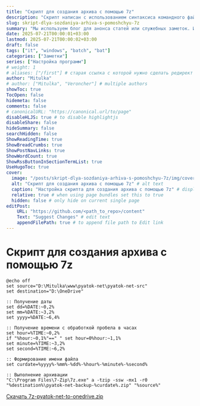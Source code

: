 ```yaml
---
title: "Скрипт для создания архива с помощью 7z"
description: "Скрипт написан с использованием синтаксиса командного файла Windows (Batch)"
slug: skript-dlya-sozdaniya-arhiva-s-pomoshchyu-7z
summary: "Мы используем блог для анонса статей или служебных заметок. Информация в них может быть не актуальной или даже не верной! Актуальную информацию смотрите в соответствующих разделах."
date: 2025-07-21T00:00:01+03:00
lastmod: 2025-07-21T00:00:02+03:00
draft: false
tags: ["it", "windows", "batch", "bat"]
categories: ["Заметки"]
series: ["Настройка программ"]
# weight: 1
# aliases: ["/first"] # старая ссылка с которой нужно сделать редирект
author: "Mitulka"
# author: ["Mitulka", "Veroncher"] # multiple authors
showToc: true
TocOpen: false
hidemeta: false
comments: false
# canonicalURL: "https://canonical.url/to/page"
disableHLJS: true # to disable highlightjs
disableShare: false
hideSummary: false
searchHidden: false
ShowReadingTime: true
ShowBreadCrumbs: true
ShowPostNavLinks: true
ShowWordCount: true
ShowRssButtonInSectionTermList: true
UseHugoToc: true
cover:
  image: "/posts/skript-dlya-sozdaniya-arhiva-s-pomoshchyu-7z/img/cover-skript-dlya-sozdaniya-arhiva-s-pomoshchyu-7z-svgo.svg" # путь к обложке поста
  alt: "Скрипт для создания архива с помощью 7z" # alt text
  caption: "Настройка скрипта для создания архива с помощью 7z" # display caption under cover
  relative: true # when using page bundles set this to true
  hidden: false # only hide on current single page
editPost:
    URL: "https://github.com/<path_to_repo>/content"
    Text: "Suggest Changes" # edit text
    appendFilePath: true # to append file path to Edit link
---
```


# Скрипт для создания архива с помощью 7z

```
@echo off
set source="D:\Mitulka\www\pyatok-net\pyatok-net-src"
set destination="D:\OneDrive"

:: Получение даты
set dd=%DATE:~0,2%
set mm=%DATE:~3,2%
set yyyy=%DATE:~6,4%

:: Получение времени с обработкой пробела в часах
set hour=%TIME:~0,2%
if "%hour:~0,1%"==" " set hour=0%hour:~1,1%
set minute=%TIME:~3,2%
set second=%TIME:~6,2%

:: Формирование имени файла
set curdate=%yyyy%-%mm%-%dd%-%hour%-%minute%-%second%

:: Выполнение архивации
"C:\Program Files\7-Zip\7z.exe" a -tzip -ssw -mx1 -r0 "%destination%\pyatok-net-backup-%curdate%.zip" "%source%"
```

[Скачать 7z-pyatok-net-to-onedrive.zip](src/7z-pyatok-net-to-onedrive.zip)